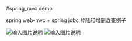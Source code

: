 #spring_mvc demo

spring web-mvc + spring jdbc 登陆和增删改查例子

![输入图片说明](http://git.oschina.net/uploads/images/2016/0302/095602_63218cbe_19010.png "在这里输入图片标题")
![输入图片说明](http://git.oschina.net/uploads/images/2016/0302/104957_ac6191c5_19010.png "在这里输入图片标题")
